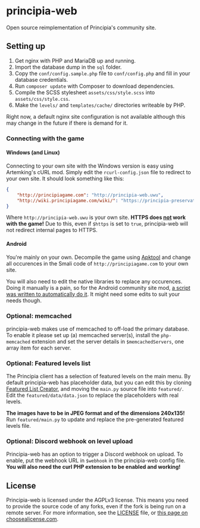 # principia-web
Open source reimplementation of Principia's community site.

## Setting up
1. Get nginx with PHP and MariaDB up and running.
1. Import the database dump in the `sql` folder.
1. Copy the `conf/config.sample.php` file to `conf/config.php` and fill in your database credentials.
1. Run `composer update` with Composer to download dependencies.
1. Compile the SCSS stylesheet `assets/css/style.scss` into `assets/css/style.css`.
1. Make the `levels/` and `templates/cache/` directories writeable by PHP.

Right now, a default nginx site configuration is not available although this may change in the future if there is demand for it.

### Connecting with the game
#### Windows (and Linux)
Connecting to your own site with the Windows version is easy using Artemking's cURL mod. Simply edit the `rcurl-config.json` file to redirect to your own site. It should look something like this:

```json
{
	"http://principiagame.com": "http://principia-web.uwu",
	"http://wiki.principiagame.com/wiki/": "https://principia-preservation-project.github.io/Wiki-archive/"
}
```

Where `http://principia-web.uwu` is your own site. **HTTPS does <u>not</u> work with the game!** Due to this, even if `$https` is set to `true`, principia-web will not redirect internal pages to HTTPS.

#### Android
You're mainly on your own. Decompile the game using [Apktool](https://ibotpeaches.github.io/Apktool/) and change all occurences in the Smali code of `http://principiagame.com` to your own site.

You will also need to edit the native libraries to replace any occurences. Doing it manually is a pain, so for the Android community site mod, [a script was written to automatically do it](https://gist.github.com/rollerozxa/dc882179249520bade66a0f5bfddb99e). It might need some edits to suit your needs though.

### Optional: memcached
principia-web makes use of memcached to off-load the primary database. To enable it please set up (a) memcached server(s), install the `php-memcached` extension and set the server details in `$memcachedServers`, one array item for each server.

### Optional: Featured levels list
The Principia client has a selection of featured levels on the main menu. By default principia-web has placeholder data, but you can edit this by cloning [Featured List Creator](https://github.com/principia-preservation-project/featured-list-creator), and moving the `main.py` source file into `featured/`. Edit the `featured/data/data.json` to replace the placeholders with real levels.

**The images have to be in JPEG format and of the dimensions 240x135!** Run `featured/main.py` to update and replace the pre-generated featured levels file.

### Optional: Discord webhook on level upload
Principia-web has an option to trigger a Discord webhook on upload. To enable, put the webhook URL in `$webhook` in the principia-web config file. **You will also need the curl PHP extension to be enabled and working!**

## License
Principia-web is licensed under the AGPLv3 license. This means you need to provide the source code of any forks, even if the fork is being run on a remote server. For more information, see the [LICENSE](https://github.com/principia-preservation-project/principia-web/blob/master/LICENSE) file, or [this page on choosealicense.com](https://choosealicense.com/licenses/agpl-3.0/).
